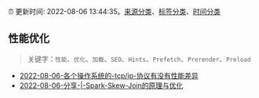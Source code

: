 :alarm_clock: 更新时间: 2022-08-06 13:44:35。[来源分类](../README.md)、[标签分类](../TAGS.md)、[时间分类](../TIMELINE.md)

## 性能优化


> 关键字：`性能`、`优化`、`加载`、`SEO`、`Hints`、`Prefetch`、`Prerender`、`Preload`



- [2022-08-06-各个操作系统的-tcp/ip-协议有没有性能差异](https://www.v2ex.com/t/871110) 
- [2022-08-06-分享-|-Spark-Skew-Join的原理与优化](https://toutiao.io/k/pr0zuan) 